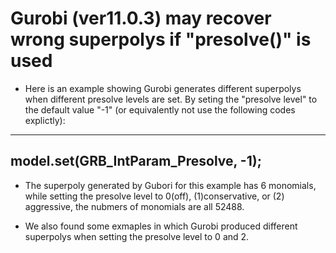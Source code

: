
# Gurobi (ver11.0.3) may recover wrong superpolys if "presolve()" is used

+ Here is an example showing Gurobi generates different superpolys when different presolve levels are set. By seting the "presolve level" to the default value "-1" (or equivalently not use the following codes explictly):

---------------------------------------
model.set(GRB_IntParam_Presolve, -1);
---------------------------------------

+ The superpoly generated by Gubori for this example has 6 monomials, while setting the presolve level to 0(off), (1)conservative, or (2) aggressive, the nubmers of monomials are all 52488.

+ We also found some exmaples in which Gurobi produced different superpolys when setting the presolve level to 0 and 2.

